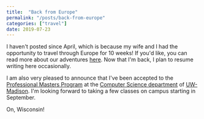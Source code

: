 ```yaml
---
title:  "Back from Europe"
permalink: "/posts/back-from-europe"
categories: ["travel"]
date: 2019-07-23
---
```


I haven't posted since April, which is because my wife and I had the opportunity to travel through Europe for 10 weeks! If you'd like, you can read more about our adventures [here](http://www.traceyandtom.com/europe-2019). Now that I'm back, I plan to resume writing here occasionally.

I am also very pleased to announce that I've been accepted to the [Professional Masters Program](https://www.cs.wisc.edu/graduate/professional-masters-program-2/) at the [Computer Science department](https://www.cs.wisc.edu/) of [UW-Madison](https://www.wisc.edu/). I'm looking forward to taking a few classes on campus  starting in September.

On, Wisconsin!
